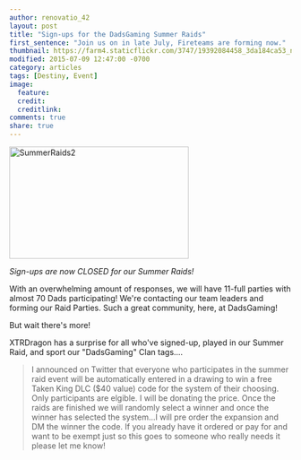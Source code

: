 ```yaml
---
author: renovatio_42
layout: post
title: "Sign-ups for the DadsGaming Summer Raids"
first_sentence: "Join us on in late July, Fireteams are forming now."
thumbnail: https://farm4.staticflickr.com/3747/19392084458_3da184ca53_n.jpg
modified: 2015-07-09 12:47:00 -0700
category: articles
tags: [Destiny, Event]
image:
  feature: 
  credit: 
  creditlink: 
comments: true
share: true
---
```


<a data-flickr-embed="true" data-header="true" data-footer="true"  href="https://www.flickr.com/photos/126304189@N08/19392084458/in/dateposted-public/" title="SummerRaids2"><img src="https://farm4.staticflickr.com/3747/19392084458_3da184ca53_n.jpg" width="320" height="200" alt="SummerRaids2"></a><script async src="//embedr.flickr.com/assets/client-code.js" charset="utf-8"></script>

*Sign-ups are now CLOSED for our Summer Raids!*

With an overwhelming amount of responses, we will have 11-full parties with almost 70 Dads participating! We're contacting our team leaders and forming our Raid Parties. Such a great community, here, at DadsGaming!

But wait there's more!

XTRDragon has a surprise for all who've signed-up, played in our Summer Raid, and sport our "DadsGaming" Clan tags....

> I announced on Twitter that everyone who participates in the summer raid event will be automatically entered in a drawing to win a free Taken King DLC ($40 value) code for the system of their choosing.  Only participants are elgible. I will be donating the price.  Once the raids are finished we will randomly select a winner and once the winner has selected the system...I will pre order the expansion and DM the winner the code.  If you already have it ordered or pay for and want to be exempt just so this goes to someone who really needs it please let me know!

